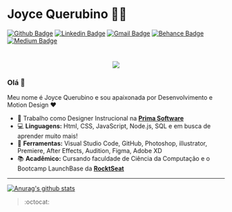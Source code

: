# Joyce Querubino 👩‍💻
[![Github Badge](https://img.shields.io/badge/-Github-000?style=flat-square&logo=Github&logoColor=white&link=https://github.com/JoyceQuerubino)](https://github.com/JoyceQuerubino)
[![Linkedin Badge](https://img.shields.io/badge/-LinkedIn-blue?style=flat-square&logo=Linkedin&logoColor=white&link=https://www.linkedin.com/in/joyce-querubino/)](https://www.linkedin.com/in/joyce-querubino/)
[![Gmail Badge](https://img.shields.io/badge/-Gmail-c14438?style=flat-square&logo=Gmail&logoColor=white&link=mailto:joycequerubino5@gmail.com)](mailto:joycequerubino5@gmail.com)
[![Behance Badge](https://img.shields.io/badge/-Behance-blue?style=flat-square&logo=Behance&logoColor=white&link=https://www.behance.net/joycequerucdd7)](https://www.behance.net/joycequerucdd7)
[![Medium Badge](https://img.shields.io/badge/-Medium-black?style=flat-square&logo=Medium&logoColor=white&link=https://medium.com/@joycequerubino5)](https://medium.com/@joycequerubino5)

<h1 align="center">
  <img src ="https://ik.imagekit.io/joyceQuerubino/personagem_MLbVvybMb7.gif">
</h1>

<h3> Olá 👋 </h3>
Meu nome é Joyce Querubino e sou apaixonada por Desenvolvimento e Motion Design ❤

- 💼 Trabalho como Designer Instrucional na **[Prima Software](https://www.sophia.com.br/)**
- 💻 **Linguagens:** Html, CSS, JavaScript, Node.js, SQL e em busca de aprender muito mais!
- 🎨 **Ferramentas:** Visual Studio Code, GitHub, Photoshop, illustrator, Premiere, After Effects, Audition, Figma, Adobe XD
- 📚 **Acadêmico:** Cursando faculdade de Ciência da Computação e o Bootcamp LaunchBase da **[RocktSeat](https://rocketseat.com.br/)** 

---
[               ![Anurag's github stats](https://github-readme-stats.vercel.app/api?username=JoyceQuerubino)](https://github.com/JoyceQuerubino/github-readme-stats)

> :octocat:

